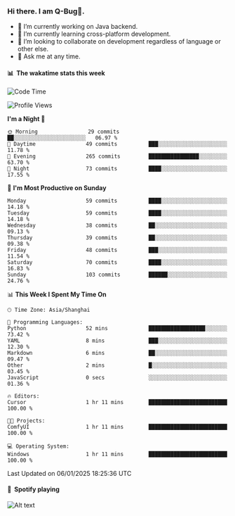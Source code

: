 ### Hi there. I am Q-Bug🐞.

- 🔭 I’m currently working on Java backend.
- 🌱 I’m currently learning cross-platform development.
- 👯 I’m looking to collaborate on development regardless of language or other else.
- 💬 Ask me at any time.

#### 📊 &nbsp;**The wakatime stats this week**  
<!--START_SECTION:waka-->
![Code Time](http://img.shields.io/badge/Code%20Time-217%20hrs%2056%20mins-blue)

![Profile Views](http://img.shields.io/badge/Profile%20Views-0-blue)

**I'm a Night 🦉** 

```text
🌞 Morning                29 commits          ██░░░░░░░░░░░░░░░░░░░░░░░   06.97 % 
🌆 Daytime                49 commits          ███░░░░░░░░░░░░░░░░░░░░░░   11.78 % 
🌃 Evening                265 commits         ████████████████░░░░░░░░░   63.70 % 
🌙 Night                  73 commits          ████░░░░░░░░░░░░░░░░░░░░░   17.55 % 
```
📅 **I'm Most Productive on Sunday** 

```text
Monday                   59 commits          ████░░░░░░░░░░░░░░░░░░░░░   14.18 % 
Tuesday                  59 commits          ████░░░░░░░░░░░░░░░░░░░░░   14.18 % 
Wednesday                38 commits          ██░░░░░░░░░░░░░░░░░░░░░░░   09.13 % 
Thursday                 39 commits          ██░░░░░░░░░░░░░░░░░░░░░░░   09.38 % 
Friday                   48 commits          ███░░░░░░░░░░░░░░░░░░░░░░   11.54 % 
Saturday                 70 commits          ████░░░░░░░░░░░░░░░░░░░░░   16.83 % 
Sunday                   103 commits         ██████░░░░░░░░░░░░░░░░░░░   24.76 % 
```


📊 **This Week I Spent My Time On** 

```text
🕑︎ Time Zone: Asia/Shanghai

💬 Programming Languages: 
Python                   52 mins             ██████████████████░░░░░░░   73.42 % 
YAML                     8 mins              ███░░░░░░░░░░░░░░░░░░░░░░   12.30 % 
Markdown                 6 mins              ██░░░░░░░░░░░░░░░░░░░░░░░   09.47 % 
Other                    2 mins              █░░░░░░░░░░░░░░░░░░░░░░░░   03.45 % 
JavaScript               0 secs              ░░░░░░░░░░░░░░░░░░░░░░░░░   01.36 % 

🔥 Editors: 
Cursor                   1 hr 11 mins        █████████████████████████   100.00 % 

🐱‍💻 Projects: 
ComfyUI                  1 hr 11 mins        █████████████████████████   100.00 % 

💻 Operating System: 
Windows                  1 hr 11 mins        █████████████████████████   100.00 % 
```


 Last Updated on 06/01/2025 18:25:36 UTC
<!--END_SECTION:waka-->

#### 🎵 &nbsp;**Spotify playing**  
![Alt text](https://spotify-recently-played-readme.vercel.app/api?user=e5y1o4x7kdt9kf2blu4wvmb4s&unique={true|1|on|yes})
